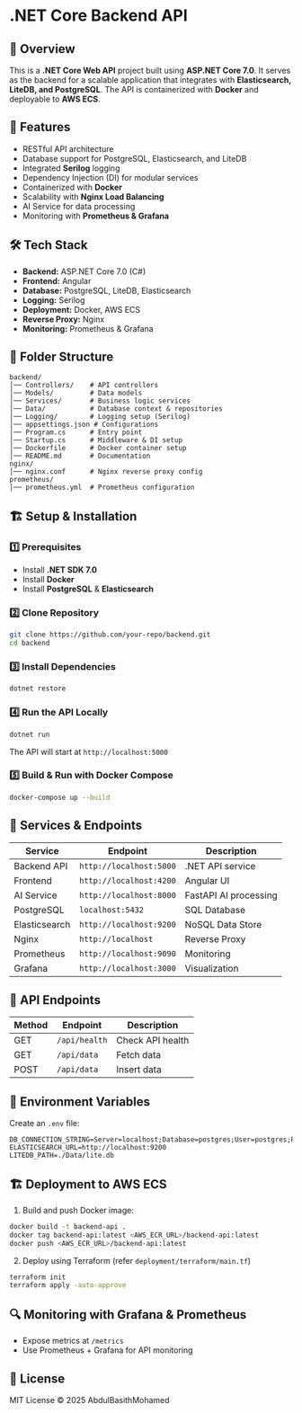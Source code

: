 # .NET Core Backend API

## 📌 Overview
This is a **.NET Core Web API** project built using **ASP.NET Core 7.0**. It serves as the backend for a scalable application that integrates with **Elasticsearch, LiteDB, and PostgreSQL**. The API is containerized with **Docker** and deployable to **AWS ECS**.

## 🚀 Features
- RESTful API architecture
- Database support for PostgreSQL, Elasticsearch, and LiteDB
- Integrated **Serilog** logging
- Dependency Injection (DI) for modular services
- Containerized with **Docker**
- Scalability with **Nginx Load Balancing**
- AI Service for data processing
- Monitoring with **Prometheus & Grafana**

## 🛠️ Tech Stack
- **Backend:** ASP.NET Core 7.0 (C#)
- **Frontend:** Angular
- **Database:** PostgreSQL, LiteDB, Elasticsearch
- **Logging:** Serilog
- **Deployment:** Docker, AWS ECS
- **Reverse Proxy:** Nginx
- **Monitoring:** Prometheus & Grafana

## 📂 Folder Structure
```
backend/
│── Controllers/    # API controllers
│── Models/         # Data models
│── Services/       # Business logic services
│── Data/           # Database context & repositories
│── Logging/        # Logging setup (Serilog)
│── appsettings.json # Configurations
│── Program.cs      # Entry point
│── Startup.cs      # Middleware & DI setup
│── Dockerfile      # Docker container setup
│── README.md       # Documentation
nginx/
│── nginx.conf      # Nginx reverse proxy config
prometheus/
│── prometheus.yml  # Prometheus configuration
```

## 🏗️ Setup & Installation
### 1️⃣ Prerequisites
- Install **.NET SDK 7.0**
- Install **Docker**
- Install **PostgreSQL** & **Elasticsearch**

### 2️⃣ Clone Repository
```sh
git clone https://github.com/your-repo/backend.git
cd backend
```

### 3️⃣ Install Dependencies
```sh
dotnet restore
```

### 4️⃣ Run the API Locally
```sh
dotnet run
```
The API will start at `http://localhost:5000`

### 5️⃣ Build & Run with Docker Compose
```sh
docker-compose up --build
```

## 📌 Services & Endpoints
| Service        | Endpoint                          | Description            |
|---------------|---------------------------------|------------------------|
| Backend API   | `http://localhost:5000`         | .NET API service       |
| Frontend      | `http://localhost:4200`         | Angular UI             |
| AI Service    | `http://localhost:8000`         | FastAPI AI processing  |
| PostgreSQL    | `localhost:5432`                | SQL Database           |
| Elasticsearch | `http://localhost:9200`         | NoSQL Data Store       |
| Nginx         | `http://localhost`              | Reverse Proxy          |
| Prometheus    | `http://localhost:9090`         | Monitoring             |
| Grafana       | `http://localhost:3000`         | Visualization          |


## 📌 API Endpoints
| Method | Endpoint       | Description          |
|--------|--------------|----------------------|
| GET    | `/api/health` | Check API health    |
| GET    | `/api/data`   | Fetch data          |
| POST   | `/api/data`   | Insert data         |

## 🔧 Environment Variables
Create an `.env` file:
```
DB_CONNECTION_STRING=Server=localhost;Database=postgres;User=postgres;Password=secret
ELASTICSEARCH_URL=http://localhost:9200
LITEDB_PATH=./Data/lite.db
```

## 🏗️ Deployment to AWS ECS
1. Build and push Docker image:
```sh
docker build -t backend-api .
docker tag backend-api:latest <AWS_ECR_URL>/backend-api:latest
docker push <AWS_ECR_URL>/backend-api:latest
```
2. Deploy using Terraform (refer `deployment/terraform/main.tf`)
```sh
terraform init
terraform apply -auto-approve
```

## 🔍 Monitoring with Grafana & Prometheus
- Expose metrics at `/metrics`
- Use Prometheus + Grafana for API monitoring

## 📜 License
MIT License © 2025 AbdulBasithMohamed

